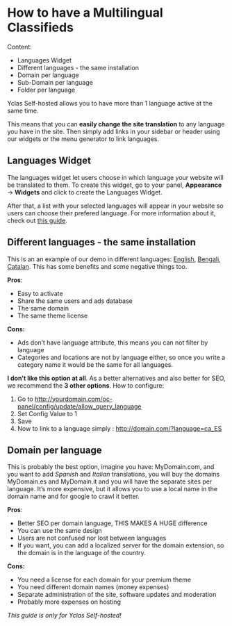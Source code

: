 # How to have a Multilingual Classifieds
Content: 

-   Languages Widget
-   Different languages - the same installation
-   Domain per language
-   Sub-Domain per language
-   Folder per language


Yclas Self-hosted allows you to have more than 1 language active at the same time.

This means that you can  **easily change the site translation**  to any language you have in the site. Then simply add links in your sidebar or header using our widgets or the menu generator to link languages.

## Languages Widget

The languages widget let users choose in which language your website will be translated to them. To create this widget, go to your panel,  **Appearance**  ->  **Widgets**  and click to create the Languages Widget.

After that, a list with your selected languages will appear in your website so users can choose their prefered language. For more information about it, check out  [this guide](http://docs.yclas.com/languages-widget/).

## Different languages - the same installation

This is an an example of our demo in different languages:  [English](http://demo.yclas.com/?language=en_EN), [Bengali](http://demo.yclas.com/?language=bn_BD), [Catalan](http://demo.yclas.com/?language=ca_ES). This has some benefits and some negative things too.

**Pros**:

-   Easy to activate
-   Share the same users and ads database
-   The same domain
-   The same theme license

**Cons:**

-   Ads don’t have language attribute, this means you can not filter by language
-   Categories and locations are not by language either, so once you write a category name it would be the same for all languages.

**I don’t like this option at all**. As a better alternatives and also better for SEO, we recommend the  **3 other options**. How to configure:

1.  Go to http://yourdomain.com/oc-panel/config/update/allow_query_language
2.  Set Config Value to 1
3.  Save
4.  Now to link to a language simply : http://domain.com/?language=ca_ES

  

## Domain per language

This is probably the best option, imagine you have: MyDomain.com, and you want to add *Spanish* and *Italian* translations, you will buy the domains MyDomain.es and MyDomain.it and you will have the separate sites per language. It’s more expensive, but it allows you to use a local name in the domain name and for google to crawl it better.

**Pros**:

-   Better SEO per domain language, THIS MAKES A HUGE difference
-   You can use the same design
-   Users are not confused nor lost between languages
-   If you want, you can add a localized server for the domain extension, so the domain is in the language of the country.

**Cons:**

-   You need a license for each domain for your premium theme
-   You need different domain names (money expenses)
-   Separate administration of the site, software updates and moderation
-   Probably more expenses on hosting


*This guide is only for Yclas Self-hosted!*
